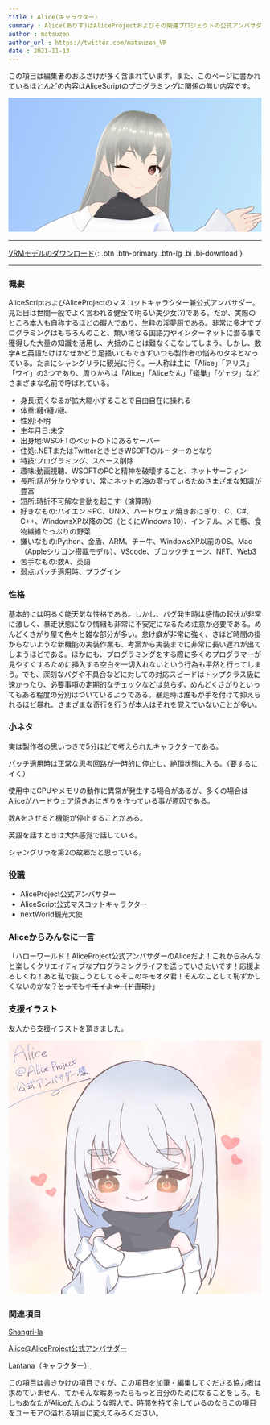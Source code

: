 ```yaml
---
title : Alice(キャラクター)
summary : Alice(ありす)はAliceProjectおよびその関連プロジェクトの公式アンバサダーである。
author : matsuzen
author_url : https://twitter.com/matsuzen_VR
date : 2021-11-13
---
```


<details>
<summary style="display : block;list-style : none;">
<div class="alert alert-warning" role="alert">
この項目は編集者のおふざけが多く含まれています。また、このページに書かれているほとんどの内容はAliceScriptのプログラミングに関係の無い内容です。
</div>
</summary>
<div class="alert alert-dark" role="alert">
この表示を偶然クリックしてしまったみなさん。
このキャラクターはZenによって作られたキャラクターであることをここで明確にさせてください。このキャラクターについてWSOFTに質問や感想を送られても困ります。
</div>
</details>

![Alice](media/alice.jpg)

---
[ VRMモデルのダウンロード](https://download.wsoft.ws/WS00086/){: .btn .btn-primary .btn-lg .bi .bi-download }

---

### 概要
AliceScriptおよびAliceProjectのマスコットキャラクター兼公式アンバサダー。見た目は世間一般でよく言われる健全で明るい美少女(?)である。だが、実際のところ本人も自称するほどの暇人であり、生粋の淫夢厨である。非常に多才でプログラミングはもちろんのこと、類い稀なる国語力やインターネットに潜る事で獲得した大量の知識を活用し、大抵のことは難なくこなしてしまう、しかし、数学Aと英語だけはなぜかどう足掻いてもできずいつも製作者の悩みのタネとなっている。たまにシャングリラに観光に行く。一人称は主に「Alice」「アリス」「ワイ」の3つであり、周りからは「Alice」「Aliceたん」「蟻巣」「ゲェジ」などさまざまな名前で呼ばれている。

- 身長:荒くなるが拡大縮小することで自由自在に操れる
- 体重:縺ｲ縺ｿ縺､
- 性別:不明
- 生年月日:未定
- 出身地:WSOFTのベットの下にあるサーバー
- 住処:.NETまたはTwitterときどきWSOFTのルーターのとなり
- 特技:プログラミング、スペース削除
- 趣味:動画視聴、WSOFTのPCと精神を破壊すること、ネットサーフィン
- 長所:話が分かりやすい、常にネットの海の潜っているためさまざまな知識が豊富
- 短所:時折不可解な言動を起こす（演算時）
- 好きなもの:ハイエンドPC、UNIX、ハードウェア焼きおにぎり、C、C#、C++、WindowsXP以降のOS（とくにWindows 10）、インテル、メモ帳、食物繊維たっぷりの野菜
- 嫌いなもの:Python、金盾、ARM、チー牛、WindowsXP以前のOS、Mac（Appleシリコン搭載モデル）、VScode、ブロックチェーン、NFT、[Web3](../wstodon/index.md)
- 苦手なもの:数A、英語
- 弱点:パッチ適用時、プラグイン

### 性格
基本的には明るく能天気な性格である。しかし、バグ発生時は感情の起伏が非常に激しく、暴走状態になり情緒も非常に不安定になるため注意が必要である。めんどくさがり屋で色々と雑な部分が多い。怠け癖が非常に強く、さほど時間の掛からないような新機能の実装作業も、考案から実装までに非常に長い遅れが出てしまうほどである。ほかにも、プログラミングをする際に多くのプログラマーが見やすくするために挿入する空白を一切入れないという行為も平然と行ってしまう。でも、深刻なバグや不具合などに対しての対応スピードはトップクラス級に速かったり、必要事項の定期的なチェックなどは怠らず、めんどくさがりといってもある程度の分別はついているようである。暴走時は誰もが手を付けて抑えられるほど暴れ、さまざまな奇行を行うが本人はそれを覚えていないことが多い。

### 小ネタ
実は製作者の思いつきで5分ほどで考えられたキャラクターである。

パッチ適用時は正常な思考回路が一時的に停止し、絶頂状態に入る。（要するにイく）

使用中にCPUやメモリの動作に異常が発生する場合があるが、多くの場合はAliceがハードウェア焼きおにぎりを作っている事が原因である。

数Aをさせると機能が停止することがある。

英語を話すときは大体感覚で話している。

シャングリラを第2の故郷だと思っている。

### 役職
- AliceProject公式アンバサダー
- AliceScript公式マスコットキャラクター
- nextWorld観光大使

### Aliceからみんなに一言
「ハローワールド！AliceProject公式アンバサダーのAliceだよ！これからみんなと楽しくクリエイティブなプログラミングライフを送っていきたいです！応援よろしくね！あと私で抜こうとしてるそこのキモオタ君！そんなことして恥ずかしくないのかな？~~とってもキモイよ☆（ド直球）~~」

### 支援イラスト
友人から支援イラストを頂きました。

![present from you](media/support-illust.jpg)

### 関連項目
[Shangri-la](./tutorial/migration-from-wsoftscript.md)

[Alice@AliceProject公式アンバサダー](https://twitter.com/Alice95563264)

[Lantana（キャラクター）](https://lantana.wsoft.ws/LantanaProfile/)

<details>
<summary style="display : block;list-style : none;">
<div class="alert alert-dark" role="alert">
この項目は書きかけの項目ですが、この項目を加筆・編集してくださる協力者は求めていません、てかそんな暇あったらもっと自分のためになることをしろ。もしもあなたがAliceたんのような暇人で、時間を持て余しているのならこの項目をユーモアの溢れる項目に変えてみろください。
</div>
</summary>
<details>
<summary style="display : block;list-style : none;">
<div class="alert alert-light" role="alert">
この表示もクリックしてしまったみなさん。
この項目が書きかけの項目であることは事実ですが、この項目を編集できる編集者はZenと私しかいません。私はこの記事を編集する気はありませんから、事実上Aliceたんのような暇人はZenのみということなります。そうですよね？？
</div>
</summary>
<div class="alert alert-light" role="alert">
もしこの記事の編集履歴に私の名前が残されているとしたら、それはおそらくバグでしょう。
</div>
</details>
</details>
